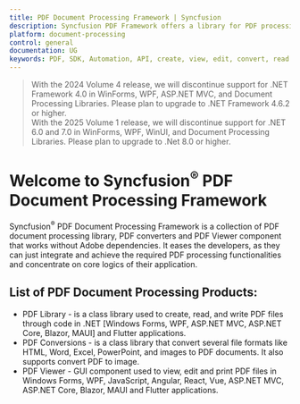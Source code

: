```yaml
---
title: PDF Document Processing Framework | Syncfusion
description: Syncfusion PDF Framework offers a library for PDF processing, PDF converters, and PDF Viewer component that works without Adobe dependencies.
platform: document-processing
control: general
documentation: UG
keywords: PDF, SDK, Automation, API, create, view, edit, convert, read
---
```


> With the 2024 Volume 4 release, we will discontinue support for .NET Framework 4.0 in WinForms, WPF, ASP.NET MVC, and Document Processing Libraries. Please plan to upgrade to .NET Framework 4.6.2 or higher.<br>
With the 2025 Volume 1 release, we will discontinue support for .NET 6.0 and 7.0 in WinForms, WPF, WinUI, and Document Processing Libraries. Please plan to upgrade to .Net 8.0 or higher.

# Welcome to Syncfusion<sup>&reg;</sup> PDF Document Processing Framework

Syncfusion<sup>&reg;</sup> PDF Document Processing Framework is a collection of PDF document processing library, PDF converters and PDF Viewer component that works without Adobe dependencies. It eases the developers, as they can just integrate and achieve the required PDF processing functionalities and concentrate on core logics of their application.


## List of PDF Document Processing Products:

* PDF Library - is a class library used to create, read, and write PDF files through code in .NET [Windows Forms, WPF, ASP.NET MVC, ASP.NET Core, Blazor, MAUI] and Flutter applications.
* PDF Conversions - is a class library that convert several file formats like HTML, Word, Excel, PowerPoint, and images to PDF documents. It also supports convert PDF to image. 
* PDF Viewer - GUI component used to view, edit and print PDF files in Windows Forms, WPF, JavaScript, Angular, React, Vue, ASP.NET MVC, ASP.NET Core, Blazor, MAUI and Flutter applications.

